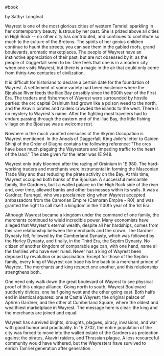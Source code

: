 #book

by Sathyr Longleat

Wayrest is one of the most glorious cities of western Tamriel: sparkling in her contemporary beauty, lustrous by her past. She is prized above all cities in High Rock -- no other city has contributed, and continues to contribute so much to the culture of the Bretons. The spirits of her genius children continue to haunt the streets; you can see them in the gabled roofs, grand boulevards, aromatic marketplaces. The people of Wayrest have an instinctive appreciation of their past, but are not obsessed by it, as the people of Daggerfall seem to be. One feels that one is in a modern city when one visits Wayrest, but there is a magic in the air that could only come from thirty-two centuries of civilization.

It is difficult for historians to declare a certain date for the foundation of Wayrest. A settlement of some variety had been existence where the Bjoulsae River feeds the Iliac Bay possibly since the 800th year of the First Era. The traders and fishermen of Wayrest were surrounded by hostile parties: the orc capital Orsinium had grown like a poison weed to the north, and the Akaviri pirates and raiders crowded the islands to the west. There is no mystery to Wayrest's name. After the fighting most travelers had to endure passing through the eastern end of the Iliac Bay, the little fishing village on the Bjoulsae was a welcome rest.

Nowhere in the much vaunted censuses of the Skyrim Occupation is Wayrest mentioned. In the Annals of Daggerfall, King Joile's letter to Gaiden Shinji of the Order of Diagna contains the following reference: "The orcs have been much plaguing the Wayresters and impeding traffic to the heart of the land." The date given for the letter was 1E 948.

Wayrest only truly bloomed after the razing of Orsinium in 1E 980. The hard-working traders and merchants were instrumental in forming the Masconian Trade Way and thus reducing the pirate activity on the Bay. At this time, Wayrest occupied both banks of the Bjoulsae. A successful mercantile family, the Gardners, built a walled palace on the High Rock side of the river and, over time, allowed banks and other businesses within its walls. It was a Gardner, Farangel, who was proclaimed king when Wayrest accepted ambassadors from the Camorian Empire (Camoran Empire - R0), and was granted the right to call itself a kingdom in the 1100th year of the 1st Era.

Although Wayrest became a kingdom under the command of one family, the merchants continued to wield incredible power. Many economists have alleged that Wayrest's eternal wealth, despite all her hardships, comes from this rare relationship between the merchants and the crown. The Gardner Dynasty fell, followed by the Cumberland Dynasty, which was followed by the Horley Dynasty, and finally, in the Third Era, the Septim Dynasty. No citizen of another kingdom of comparable age can, with one hand, name all the families who have ever ruled. Never has a king of Wayrest been deposed by revolution or assassination. Except for those of the Septim family, every king of Wayrest can trace his line back to a merchant prince of Wayrest. The merchants and king respect one another, and this relationship strengthens both.

One need only walk down the great boulevard of Wayrest to see physical proof of this unique alliance. Going north to south, Wayrest Boulevard suddenly divides, one half going west and the other going east. Both halfs end in identical squares: one at Castle Wayrest, the original palace of Aphren Gardner, and the other at Cumberland Square, where the oldest and wealthiest marketplace in Wayrest. The message here is clear: the king and the merchants are joined and equal.

Wayrest has survived blights, droughts, plagues, piracy, invasions, and war with good humor and practicality. In 1E 2702, the entire population of the city was forced to move into the walled estate of the Gardners as protection against the pirates, Akaviri raiders, and Thrassian plague. A less resourceful community would have withered, but the Wayresters have survived to enrich Tamriel generation after generation.